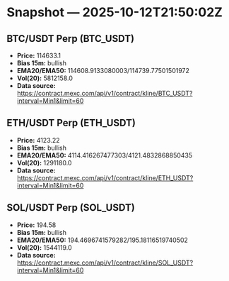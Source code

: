 # Snapshot — 2025-10-12T21:50:02Z

## BTC/USDT Perp (BTC_USDT)
- **Price:** 114633.1
- **Bias 15m:** bullish
- **EMA20/EMA50:** 114608.9133080003/114739.77501501972
- **Vol(20):** 5812158.0
- **Data source:** https://contract.mexc.com/api/v1/contract/kline/BTC_USDT?interval=Min1&limit=60

## ETH/USDT Perp (ETH_USDT)
- **Price:** 4123.22
- **Bias 15m:** bullish
- **EMA20/EMA50:** 4114.416267477303/4121.4832868850435
- **Vol(20):** 1291180.0
- **Data source:** https://contract.mexc.com/api/v1/contract/kline/ETH_USDT?interval=Min1&limit=60

## SOL/USDT Perp (SOL_USDT)
- **Price:** 194.58
- **Bias 15m:** bullish
- **EMA20/EMA50:** 194.4696741579282/195.18116519740502
- **Vol(20):** 1544119.0
- **Data source:** https://contract.mexc.com/api/v1/contract/kline/SOL_USDT?interval=Min1&limit=60
